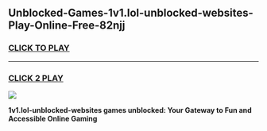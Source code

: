 
## Unblocked-Games-1v1.lol-unblocked-websites-Play-Online-Free-82njj
<h3>
<a href="https://premium76.site?title=1v1.lol-unblocked-websites&ref=26A">CLICK TO PLAY</a></h3>
<hr>

<h3>
<a href="https://premium76.site?title=1v1.lol-unblocked-websites&ref=26A">CLICK 2 PLAY</a>
  
</h3>

<a href="https://premium76.site?title=1v1.lol-unblocked-websites&ref=26A"><img src="https://clearcache.store/games.png"></a>


**1v1.lol-unblocked-websites games unblocked: Your Gateway to Fun and Accessible Online Gaming**
